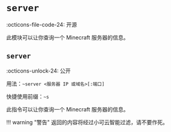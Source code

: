 # `server`

:octicons-file-code-24: 开源

此模块可以让你查询一个 Minecraft 服务器的信息。

## `server`
:octicons-unlock-24: 公开

用法：`~server <服务器 IP 或域名>[:端口]`

快捷使用前缀：`~s`

此指令可以让你查询一个 Minecraft 服务器的信息。

!!! warning "警告"
    返回的内容将经过小可云智能过滤，请不要作死。
